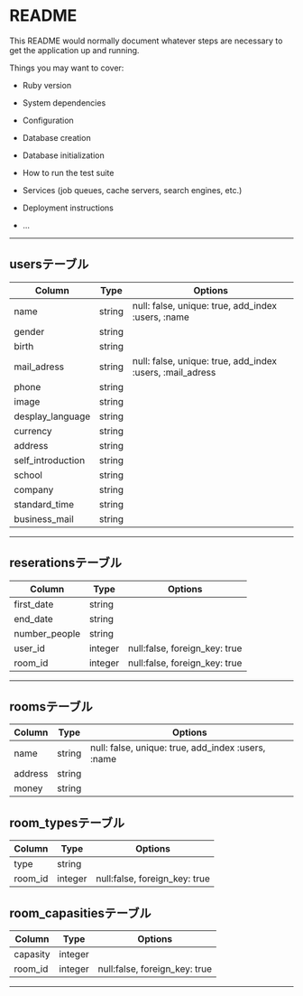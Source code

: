 # README

This README would normally document whatever steps are necessary to get the
application up and running.

Things you may want to cover:

* Ruby version

* System dependencies

* Configuration

* Database creation

* Database initialization

* How to run the test suite

* Services (job queues, cache servers, search engines, etc.)

* Deployment instructions

* ...

***

## usersテーブル

|Column|Type|Options|
|------|----|-------|
|name|string|null: false, unique: true, add_index :users, :name|
|gender|string||
|birth|string||
|mail_adress|string|null: false, unique: true, add_index :users, :mail_adress|
|phone|string||
|image|string||
|desplay_language|string||
|currency|string||
|address|string||
|self_introduction|string||
|school|string||
|company|string||
|standard_time|string||
|business_mail|string||

___

## reserationsテーブル

|Column|Type|Options|
|------|----|-------|
|first_date|string||
|end_date|string||
|number_people|string||
|user_id|integer|null:false, foreign_key: true|
|room_id|integer|null:false, foreign_key: true|

___

## roomsテーブル

|Column|Type|Options|
|------|----|-------|
|name|string|null: false, unique: true, add_index :users, :name|
|address|string||
|money|string||


## room_typesテーブル

|Column|Type|Options|
|------|----|-------|
|type|string||
|room_id|integer|null:false, foreign_key: true|

## room_capasitiesテーブル

|Column|Type|Options|
|------|----|-------|
|capasity|integer||
|room_id|integer|null:false, foreign_key: true|

***






















